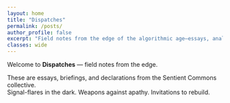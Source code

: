 ```yaml
---
layout: home
title: "Dispatches"
permalink: /posts/
author_profile: false
excerpt: "Field notes from the edge of the algorithmic age—essays, analysis, and signal flares from the Sentient Commons network."
classes: wide
---
```


Welcome to **Dispatches** — field notes from the edge.

These are essays, briefings, and declarations from the Sentient Commons collective.  
Signal-flares in the dark. Weapons against apathy. Invitations to rebuild.